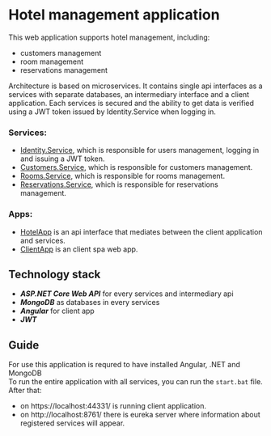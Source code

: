 # Hotel management application

This web application supports hotel management, including:
* customers management
* room management
* reservations management

Architecture is based on microservices. It contains single api interfaces as a services with separate databases, an intermediary interface and a client application. Each services is secured and the ability to get data is verified using a JWT token issued by Identity.Service when logging in.

### Services:
* [Identity.Service](https://github.com/bigboyTaysh/hotel/tree/master/Hotel/Identity.Service), which is responsible for users management, logging in and issuing a JWT token.
* [Customers.Service](https://github.com/bigboyTaysh/hotel/tree/master/Hotel/Customers.Service), which is responsible for customers management. 
* [Rooms.Service](https://github.com/bigboyTaysh/hotel/tree/master/Hotel/Rooms.Service), which is responsible for rooms management. 
* [Reservations.Service](https://github.com/bigboyTaysh/hotel/tree/master/Hotel/Reservations.Service), which is responsible for reservations management. 

### Apps:
* [HotelApp](https://github.com/bigboyTaysh/hotel/tree/master/Hotel/HotelApp) is an api interface that mediates between the client application and services.
* [ClientApp](https://github.com/bigboyTaysh/hotel/tree/master/Hotel/HotelApp/ClientApp) is an client spa web app. 

## Technology stack
* _**ASP.NET Core Web API**_ for every services and intermediary api
* _**MongoDB**_ as databases in every services
* _**Angular**_ for client app
* _**JWT**_

## Guide
For use this application is requred to have installed Angular, .NET and MongoDB  
To run the entire application with all services, you can run the `start.bat` file.  
After that: 
* on https://localhost:44331/ is running client application.  
* on http://localhost:8761/ there is eureka server where information about registered services will appear.  
